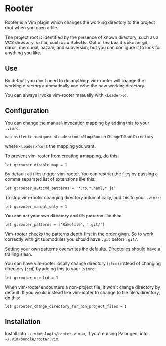 # Rooter

Rooter is a Vim plugin which changes the working directory to the project root
when you open a file.

The project root is identified by the presence of known directory, such as a VCS
directory, or file, such as a Rakefile.  Out of the box it looks for git, darcs,
mercurial, bazaar, and subversion, but you can configure it to look for anything
you like.


## Use

By default you don't need to do anything: vim-rooter will change the working
directory automatically and echo the new working directory.

You can always invoke vim-rooter manually with `<Leader>cd`.


## Configuration

You can change the manual-invocation mapping by adding this to your `.vimrc`:

    map <silent> <unique> <Leader>foo <Plug>RooterChangeToRootDirectory

where `<Leader>foo` is the mapping you want.

To prevent vim-rooter from creating a mapping, do this:

    let g:rooter_disable_map = 1

By default all files trigger vim-rooter.  You can restrict the files by passing a comma separated list of extensions like this:

    let g:rooter_autocmd_patterns = '*.rb,*.haml,*.js'

To stop vim-rooter changing directory automatically, add this to your `.vimrc`:

    let g:rooter_manual_only = 1

You can set your own directory and file patterns like this:

    let g:rooter_patterns = ['Rakefile', '.git/']

Vim-rooter checks the patterns depth-first in the order given.  So to work correctly with git submodules you should have `.git` before `.git/`.

Setting your own patterns overwrites the defaults.  Directories should have a trailing slash.

You can have vim-rooter locally change directory (`:lcd`) instead of
changing directory (`:cd`) by adding this to your `.vimrc`:

    let g:rooter_use_lcd = 1

When vim-rooter encounters a non-project file, it won't change directory by default.
If you would instead like vim-rooter to change to the file's directory, do this:

    let g:rooter_change_directory_for_non_project_files = 1


## Installation

Install into `~/.vim/plugin/rooter.vim` or, if you're using Pathogen, into
`~/.vim/bundle/rooter.vim`.
